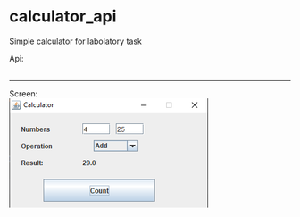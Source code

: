 # calculator_api
Simple calculator for labolatory task

Api:<br><br>
___
Screen:<br>
<img src="https://github.com/fay3r/calculator_api/blob/master/img/img.png?raw=true"/>
